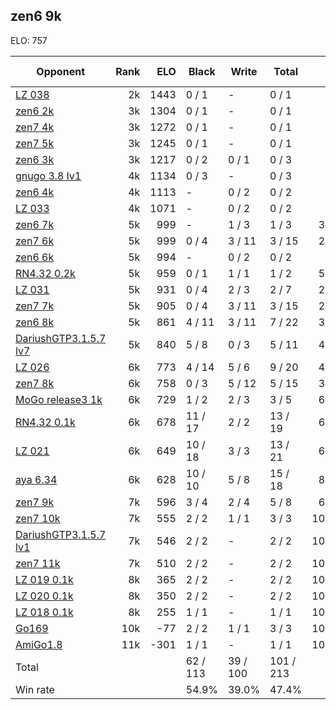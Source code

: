## zen6 9k ##

ELO: 757

Opponent | Rank | ELO | Black | Write | Total | Win rate
---------|-----:|----:|-------|-------|-------|-------:
[LZ 038](LZ%20038.md) | 2k | 1443 | 0 / 1 | - | 0 / 1 | 0.0%
[zen6 2k](zen6%202k.md) | 3k | 1304 | 0 / 1 | - | 0 / 1 | 0.0%
[zen7 4k](zen7%204k.md) | 3k | 1272 | 0 / 1 | - | 0 / 1 | 0.0%
[zen7 5k](zen7%205k.md) | 3k | 1245 | 0 / 1 | - | 0 / 1 | 0.0%
[zen6 3k](zen6%203k.md) | 3k | 1217 | 0 / 2 | 0 / 1 | 0 / 3 | 0.0%
[gnugo 3.8 lv1](gnugo%203.8%20lv1.md) | 4k | 1134 | 0 / 3 | - | 0 / 3 | 0.0%
[zen6 4k](zen6%204k.md) | 4k | 1113 | - | 0 / 2 | 0 / 2 | 0.0%
[LZ 033](LZ%20033.md) | 4k | 1071 | - | 0 / 2 | 0 / 2 | 0.0%
[zen6 7k](zen6%207k.md) | 5k | 999 | - | 1 / 3 | 1 / 3 | 33.3%
[zen7 6k](zen7%206k.md) | 5k | 999 | 0 / 4 | 3 / 11 | 3 / 15 | 20.0%
[zen6 6k](zen6%206k.md) | 5k | 994 | - | 0 / 2 | 0 / 2 | 0.0%
[RN4.32 0.2k](RN4.32%200.2k.md) | 5k | 959 | 0 / 1 | 1 / 1 | 1 / 2 | 50.0%
[LZ 031](LZ%20031.md) | 5k | 931 | 0 / 4 | 2 / 3 | 2 / 7 | 28.6%
[zen7 7k](zen7%207k.md) | 5k | 905 | 0 / 4 | 3 / 11 | 3 / 15 | 20.0%
[zen6 8k](zen6%208k.md) | 5k | 861 | 4 / 11 | 3 / 11 | 7 / 22 | 31.8%
[DariushGTP3.1.5.7 lv7](DariushGTP3.1.5.7%20lv7.md) | 5k | 840 | 5 / 8 | 0 / 3 | 5 / 11 | 45.5%
[LZ 026](LZ%20026.md) | 6k | 773 | 4 / 14 | 5 / 6 | 9 / 20 | 45.0%
[zen7 8k](zen7%208k.md) | 6k | 758 | 0 / 3 | 5 / 12 | 5 / 15 | 33.3%
[MoGo release3 1k](MoGo%20release3%201k.md) | 6k | 729 | 1 / 2 | 2 / 3 | 3 / 5 | 60.0%
[RN4.32 0.1k](RN4.32%200.1k.md) | 6k | 678 | 11 / 17 | 2 / 2 | 13 / 19 | 68.4%
[LZ 021](LZ%20021.md) | 6k | 649 | 10 / 18 | 3 / 3 | 13 / 21 | 61.9%
[aya 6.34](aya%206.34.md) | 6k | 628 | 10 / 10 | 5 / 8 | 15 / 18 | 83.3%
[zen7 9k](zen7%209k.md) | 7k | 596 | 3 / 4 | 2 / 4 | 5 / 8 | 62.5%
[zen7 10k](zen7%2010k.md) | 7k | 555 | 2 / 2 | 1 / 1 | 3 / 3 | 100.0%
[DariushGTP3.1.5.7 lv1](DariushGTP3.1.5.7%20lv1.md) | 7k | 546 | 2 / 2 | - | 2 / 2 | 100.0%
[zen7 11k](zen7%2011k.md) | 7k | 510 | 2 / 2 | - | 2 / 2 | 100.0%
[LZ 019 0.1k](LZ%20019%200.1k.md) | 8k | 365 | 2 / 2 | - | 2 / 2 | 100.0%
[LZ 020 0.1k](LZ%20020%200.1k.md) | 8k | 350 | 2 / 2 | - | 2 / 2 | 100.0%
[LZ 018 0.1k](LZ%20018%200.1k.md) | 8k | 255 | 1 / 1 | - | 1 / 1 | 100.0%
[Go169](Go169.md) | 10k | -77 | 2 / 2 | 1 / 1 | 3 / 3 | 100.0%
[AmiGo1.8](AmiGo1.8.md) | 11k | -301 | 1 / 1 | - | 1 / 1 | 100.0%
Total | | | 62 / 113 | 39 / 100 | 101 / 213 | 
Win rate| | | 54.9% | 39.0% | 47.4% | 
